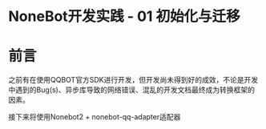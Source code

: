 # NoneBot开发实践 - 01 初始化与迁移



# 前言

之前有在使用QQBOT官方SDK进行开发，但开发尚未得到好的成效，不论是开发中遇到的Bug(s)、异步库导致的网络错误、混乱的开发文档最终成为转换框架的因素。

接下来将使用Nonebot2 + nonebot-qq-adapter适配器